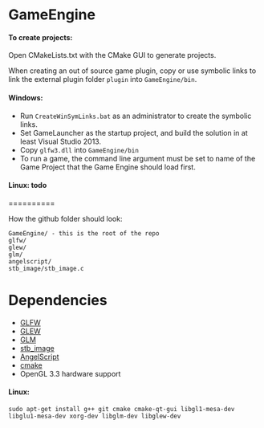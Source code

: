 GameEngine
==========


#### To create projects:

Open CMakeLists.txt with the CMake GUI to generate projects.

When creating an out of source game plugin, copy or use symbolic links to link the external plugin folder `plugin` into `GameEngine/bin`.

#### Windows: 
* Run `CreateWinSymLinks.bat` as an administrator to create the symbolic links.
* Set GameLauncher as the startup project, and build the solution in at least Visual Studio 2013.
* Copy `glfw3.dll` into `GameEngine/bin`
* To run a game, the command line argument must be set to name of the Game Project that the Game Engine should load first.

#### Linux: todo

==========

How the github folder should look:

    GameEngine/ - this is the root of the repo
    glfw/
    glew/
    glm/
    angelscript/
    stb_image/stb_image.c

Dependencies
==========

* [GLFW](http://www.glfw.org/)
* [GLEW](http://glew.sourceforge.net/)
* [GLM](http://glm.g-truc.net/)
* [stb_image](http://nothings.org/stb_image.c)
* [AngelScript](http://www.angelcode.com/angelscript/)
* [cmake](http://www.cmake.org/)
* OpenGL 3.3 hardware support

#### Linux: 

    sudo apt-get install g++ git cmake cmake-qt-gui libgl1-mesa-dev libglu1-mesa-dev xorg-dev libglm-dev libglew-dev


